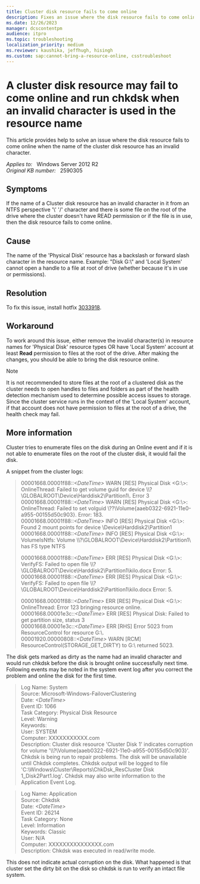 ```yaml
---
title: Cluster disk resource fails to come online
description: Fixes an issue where the disk resource fails to come online when the name of the cluster disk resource has an invalid character.
ms.date: 12/26/2023
manager: dcscontentpm
audience: itpro
ms.topic: troubleshooting
localization_priority: medium
ms.reviewer: kaushika, jeffhugh, hisingh
ms.custom: sap:cannot-bring-a-resource-online, csstroubleshoot
---
```

# A cluster disk resource may fail to come online and run chkdsk when an invalid character is used in the resource name

This article provides help to solve an issue where the disk resource fails to come online when the name of the cluster disk resource has an invalid character.

_Applies to:_ &nbsp; Windows Server 2012 R2  
_Original KB number:_ &nbsp; 2590305

## Symptoms

If the name of a Cluster disk resource has an invalid character in it from an NTFS perspective '\\' '/' character and there is some file on the root of the drive where the cluster doesn't have READ permission or if the file is in use, then the disk resource fails to come online.

## Cause

The name of the 'Physical Disk' resource has a backslash or forward slash character in the resource name. Example: "Disk G:\\" and 'Local System' cannot open a handle to a file at root of drive (whether because it's in use or permissions).

## Resolution

To fix this issue, install hotfix [3033918](https://support.microsoft.com/kb/3033918).

## Workaround  

To work around this issue, either remove the invalid character(s) in resource names for 'Physical Disk' resource types OR have 'Local System' account at least **Read** permission to files at the root of the drive. After making the changes, you should be able to bring the disk resource online.  

> [!NOTE]
> It is not recommended to store files at the root of a clustered disk as the cluster needs to open handles to files and folders as part of the health detection mechanism used to determine possible access issues to storage. Since the cluster service runs in the context of the 'Local System' account, if that account does not have permission to files at the root of a drive, the health check may fail.  

## More information

Cluster tries to enumerate files on the disk during an Online event and if it is not able to enumerate files on the root of the cluster disk, it would fail the disk.  

A snippet from the cluster logs:  

> 00001668.00001f88::*\<DateTime>* WARN [RES] Physical Disk <G:\\>: OnlineThread: Failed to get volume guid for device \\\\?\\GLOBALROOT\\Device\\Harddisk2\\Partition1\\. Error 3  
00001668.00001f88::*\<DateTime>* WARN [RES] Physical Disk <G:\\>: OnlineThread: Failed to set volguid \\??\\Volume{aaeb0322-6921-11e0-a955-00155d50c903}. Error: 183.  
00001668.00001f88::*\<DateTime>* INFO [RES] Physical Disk <G:\\>: Found 2 mount points for device \\Device\\Harddisk2\\Partition1  
00001668.00001f88::*\<DateTime>* INFO [RES] Physical Disk <G:\\>: VolumeIsNtfs: Volume \\\\?\\GLOBALROOT\\Device\\Harddisk2\\Partition1\\ has FS type NTFS  
>
> 00001668.00001f88::*\<DateTime>* ERR [RES] Physical Disk <G:\\>: VerifyFS: Failed to open file \\\\?\\GLOBALROOT\\Device\\Harddisk2\\Partition1\\kilo.docx Error: 5.  
00001668.00001f88::*\<DateTime>* ERR [RES] Physical Disk <G:\\>: VerifyFS: Failed to open file \\\\?\\GLOBALROOT\\Device\\Harddisk2\\Partition1\\kilo.docx Error: 5.
>
> 00001668.00001f88::*\<DateTime>* ERR [RES] Physical Disk <G:\\>: OnlineThread: Error 123 bringing resource online.  
00001668.00001e3c::*\<DateTime>* ERR [RES] Physical Disk: Failed to get partition size, status 3  
00001668.00001e3c::*\<DateTime>* ERR [RHS] Error 5023 from ResourceControl for resource G:\\.  
00001920.00000808::*\<DateTime>* WARN [RCM] ResourceControl(STORAGE_GET_DIRTY) to G:\\ returned 5023.  

The disk gets marked as dirty as the name had an invalid character and would run chkdsk before the disk is brought online successfully next time. Following events may be noted in the system event log after you correct the problem and online the disk for the first time.  

> Log Name: System  
Source: Microsoft-Windows-FailoverClustering  
Date: *\<DateTime>*  
Event ID: 1066  
Task Category: Physical Disk Resource  
Level: Warning  
Keywords:  
User: SYSTEM  
Computer: XXXXXXXXXXX.com  
Description: Cluster disk resource 'Cluster Disk 1' indicates corruption for volume '\\\\?\\Volume{aaeb0322-6921-11e0-a955-00155d50c903}'. Chkdsk is being run to repair problems. The disk will be unavailable until Chkdsk completes. Chkdsk output will be logged to file 'C:\\Windows\\Cluster\\Reports\\ChkDsk_ResCluster Disk 1_Disk2Part1.log'. Chkdsk may also write information to the Application Event Log.

> Log Name: Application  
Source: Chkdsk  
Date: *\<DateTime>*  
Event ID: 26214  
Task Category: None  
Level: Information  
Keywords: Classic  
User: N/A  
Computer: XXXXXXXXXXXXXXX.com  
Description: Chkdsk was executed in read/write mode.

This does not indicate actual corruption on the disk. What happened is that cluster set the dirty bit on the disk so chkdsk is run to verify an intact file system.
